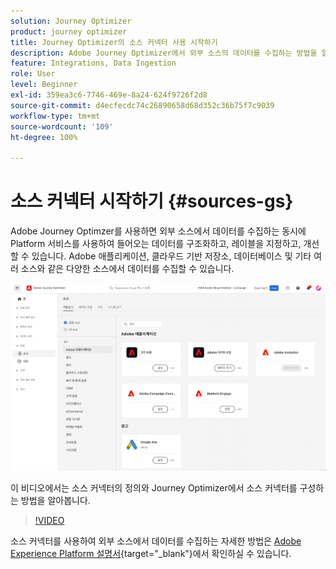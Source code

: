 ```yaml
---
solution: Journey Optimizer
product: journey optimizer
title: Journey Optimizer의 소스 커넥터 사용 시작하기
description: Adobe Journey Optimizer에서 외부 소스의 데이터를 수집하는 방법을 알아봅니다.
feature: Integrations, Data Ingestion
role: User
level: Beginner
exl-id: 359ea3c6-7746-469e-8a24-624f9726f2d8
source-git-commit: d4ecfecdc74c26890658d68d352c36b75f7c9039
workflow-type: tm+mt
source-wordcount: '109'
ht-degree: 100%

---
```


# 소스 커넥터 시작하기 {#sources-gs}

Adobe Journey Optimzer를 사용하면 외부 소스에서 데이터를 수집하는 동시에 Platform 서비스를 사용하여 들어오는 데이터를 구조화하고, 레이블을 지정하고, 개선할 수 있습니다. Adobe 애플리케이션, 클라우드 기반 저장소, 데이터베이스 및 기타 여러 소스와 같은 다양한 소스에서 데이터를 수집할 수 있습니다.

![](assets/sources-home.png)

이 비디오에서는 소스 커넥터의 정의와 Journey Optimizer에서 소스 커넥터를 구성하는 방법을 알아봅니다.

>[!VIDEO](https://video.tv.adobe.com/v/335919?quality=12)

소스 커넥터를 사용하여 외부 소스에서 데이터를 수집하는 자세한 방법은 [Adobe Experience Platform 설명서](https://experienceleague.adobe.com/docs/experience-platform/sources/home.html?lang=ko){target="_blank"}에서 확인하실 수 있습니다.
